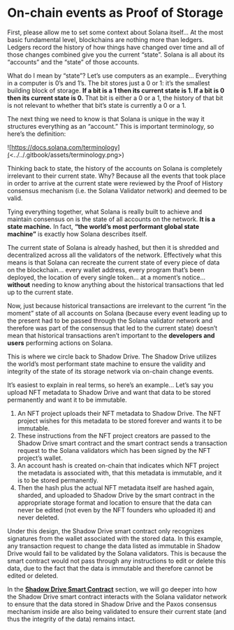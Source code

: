 # On-chain events as Proof of Storage

First, please allow me to set some context about Solana itself… At the most basic fundamental level, blockchains are nothing more than ledgers. Ledgers record the history of how things have changed over time and all of those changes combined give you the current “state”. Solana is all about its “accounts” and the “state” of those accounts.

What do I mean by “state”? Let’s use computers as an example… Everything in a computer is 0’s and 1’s. The bit stores just a 0 or 1: it’s the smallest building block of storage. **If a bit is a 1 then its current state is 1. If a bit is 0 then its current state is 0.** That bit is either a 0 or a 1, the history of that bit is not relevant to whether that bit’s state is currently a 0 or a 1.

The next thing we need to know is that Solana is unique in the way it structures everything as an “account.” This is important terminology, so here’s the definition:

![https://docs.solana.com/terminology](<../../.gitbook/assets/terminology.png>)

Thinking back to state, the history of the accounts on Solana is completely irrelevant to their current state. Why? Because all the events that took place in order to arrive at the current state were reviewed by the Proof of History consensus mechanism (i.e. the Solana Validator network) and deemed to be valid.

Tying everything together, what Solana is really built to achieve and maintain consensus on is the state of all accounts on the network. **It is a state machine.** In fact, **“the world’s most performant global state machine”** is exactly how Solana describes itself.

The current state of Solana is already hashed, but then it is shredded and decentralized across all the validators of the network. Effectively what this means is that Solana can recreate the current state of every piece of data on the blockchain… every wallet address, every program that’s been deployed, the location of every single token… at a moment’s notice… **without** needing to know anything about the historical transactions that led up to the current state.

Now, just because historical transactions are irrelevant to the current “in the moment” state of all accounts on Solana (because every event leading up to the present had to be passed through the Solana validator network and therefore was part of the consensus that led to the current state) doesn’t mean that historical transactions aren’t important to the **developers and users** performing actions on Solana.

This is where we circle back to Shadow Drive. The Shadow Drive utilizes the world’s most performant state machine to ensure the validity and integrity of the state of its storage network via on-chain change events.

It’s easiest to explain in real terms, so here’s an example… Let’s say you upload NFT metadata to Shadow Drive and want that data to be stored permanently and want it to be immutable.

1. An NFT project uploads their NFT metadata to Shadow Drive. The NFT project wishes for this metadata to be stored forever and wants it to be immutable.
2. These instructions from the NFT project creators are passed to the Shadow Drive smart contract and the smart contract sends a transaction request to the Solana validators which has been signed by the NFT project’s wallet.
3. An account hash is created on-chain that indicates which NFT project the metadata is associated with, that this metadata is immutable, and it is to be stored permanently.
4. Then the hash plus the actual NFT metadata itself are hashed again, sharded, and uploaded to Shadow Drive by the smart contract in the appropriate storage format and location to ensure that the data can never be edited (not even by the NFT founders who uploaded it) and never deleted.

Under this design, the Shadow Drive smart contract only recognizes signatures from the wallet associated with the stored data. In this example, any transaction request to change the data listed as immutable in Shadow Drive would fail to be validated by the Solana validators. This is because the smart contract would not pass through any instructions to edit or delete this data, due to the fact that the data is immutable and therefore cannot be edited or deleted.

In the **[Shadow Drive Smart Contract](/learn/storage-services/smart-contracts.md)** section, we will go deeper into how the Shadow Drive smart contract interacts with the Solana validator network to ensure that the data stored in Shadow Drive and the Paxos consensus mechanism inside are also being validated to ensure their current state (and thus the integrity of the data) remains intact.
